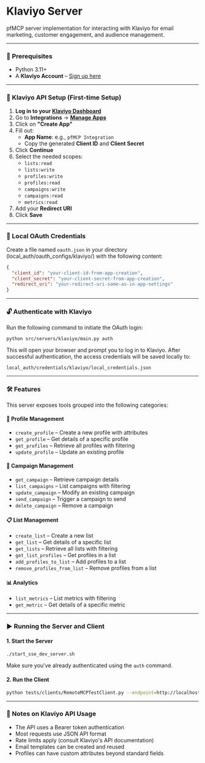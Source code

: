 # Klaviyo Server

pfMCP server implementation for interacting with Klaviyo for email marketing, customer engagement, and audience management.

---

### 🚀 Prerequisites

- Python 3.11+
- A **Klaviyo Account** – [Sign up here](https://www.klaviyo.com/)

---

### 🔐 Klaviyo API Setup (First-time Setup)

1. **Log in to your [Klaviyo Dashboard](https://www.klaviyo.com/dashboard)**
2. Go to **Integrations** → **[Manage Apps](https://www.klaviyo.com/manage-apps)**
3. Click on **"Create App"**
4. Fill out:
   - **App Name**: e.g., `pfMCP Integration`
   - Copy the generated **Client ID** and **Client Secret**
5. Click **Continue**
6. Select the needed scopes:
   - `lists:read`
   - `lists:write`
   - `profiles:write`
   - `profiles:read`
   - `campaigns:write`
   - `campaigns:read`
   - `metrics:read`
7. Add your **Redirect URI**
8. Click **Save**

---

### 📄 Local OAuth Credentials

Create a file named `oauth.json` in your directory (local_auth/oauth_configs/klaviyo/) with the following content:

```json
{
  "client_id": "your-client-id-from-app-creation", 
  "client_secret": "your-client-secret-from-app-creation",
  "redirect_uri": "your-redirect-uri-same-as-in-app-settings"
}
```

---

### 🔓 Authenticate with Klaviyo

Run the following command to initiate the OAuth login:

```bash
python src/servers/klaviyo/main.py auth
```

This will open your browser and prompt you to log in to Klaviyo. After successful authentication, the access credentials will be saved locally to:

```
local_auth/credentials/klaviyo/local_credentials.json
```

---

### 🛠 Features

This server exposes tools grouped into the following categories:

#### 👤 Profile Management

- `create_profile` – Create a new profile with attributes
- `get_profile` – Get details of a specific profile
- `get_profiles` – Retrieve all profiles with filtering
- `update_profile` – Update an existing profile

#### 📧 Campaign Management

- `get_campaign` – Retrieve campaign details
- `list_campaigns` – List campaigns with filtering
- `update_campaign` – Modify an existing campaign
- `send_campaign` – Trigger a campaign to send
- `delete_campaign` – Remove a campaign

#### 📋 List Management

- `create_list` – Create a new list
- `get_list` – Get details of a specific list
- `get_lists` – Retrieve all lists with filtering
- `get_list_profiles` – Get profiles in a list
- `add_profiles_to_list` – Add profiles to a list
- `remove_profiles_from_list` – Remove profiles from a list

#### 📊 Analytics

- `list_metrics` – List metrics with filtering
- `get_metric` – Get details of a specific metric

---

### ▶️ Running the Server and Client

#### 1. Start the Server

```bash
./start_sse_dev_server.sh
```

Make sure you've already authenticated using the `auth` command.

#### 2. Run the Client

```bash
python tests/clients/RemoteMCPTestClient.py --endpoint=http://localhost:8000/klaviyo/local
```

---

### 📌 Notes on Klaviyo API Usage

- The API uses a Bearer token authentication
- Most requests use JSON API format
- Rate limits apply (consult Klaviyo's API documentation)
- Email templates can be created and reused
- Profiles can have custom attributes beyond standard fields